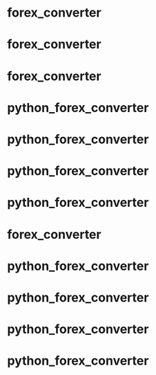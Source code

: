 # forex_converter
# forex_converter
# forex_converter
# python_forex_converter
# python_forex_converter
# python_forex_converter
# python_forex_converter
# forex_converter
# python_forex_converter
# python_forex_converter
# python_forex_converter
# python_forex_converter
